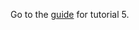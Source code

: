 Go to the <a rel="guide" href="https://asds-tcd.github.io/SF_Spring23/tutorial05/tutorial5.html">guide</a> for tutorial 5.
